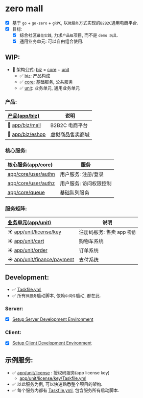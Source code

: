 # zero mall

- [x] 基于 `go` + `go-zero` + `gRPC`, 以`微服务`方式实现的`B2B2C`通用电商平台.
- [x] 目标:
    - [x] 综合社区`最佳实践`, 力求`产品级`项目, 而不是 `demo 玩具`.
    - [x] 通用业务单元: 可以自由组合使用.

## WIP:

- 🚀 架构公式: [biz](app/biz) = [core](app/core) + [unit](app/unit)
    - ✅ [biz](app/biz): 产品构成
    - ✅ [core](app/core): 基础服务, 公共服务
    - ✅ [unit](app/unit): 业务单元, 通用业务单元

### 产品:

| [产品(app/biz) ](app/biz)           | 说明         |
|:----------------------------------|------------|
| 💖 [app/biz/mall](app/biz/mall)   | B2B2C 电商平台 |
| 💖 [app/biz/eshop](app/biz/eshop) | 虚拟商品售卖商城   |

### 核心服务:

| [核心服务(app/core)](app/core)                 | 服务           |
|:-------------------------------------------|--------------|
| [app/core/user/authn](app/core/user/authn) | 用户服务: 注册/登录  |
| [app/core/user/authz](app/core/user/authz) | 用户服务: 访问权限控制 |
| [app/core/queue](app/core/queue)           | 基础队列服务       |

### 服务矩阵:

| [业务单元(app/unit)](app/unit)                              | 说明                 |
|:--------------------------------------------------------|--------------------|
| ☀️ [app/unit/license/key](app/unit/license/key)         | 注册码服务: 售卖 app `密钥` |
| ☀️ [app/unit/cart](app/unit/cart)                       | 购物车系统              |
| ☀️ [app/unit/order](app/unit/order)                     | 订单系统               |
| ☀️ [app/unit/finance/payment](app/unit/finance/payment) | 支付系统               |

## Development:

- ✅ [Taskfile.yml](./Taskfile.yml)
- ✅ 所有`微服务`启动脚本, 依赖`中间件`启动, 都在此.

### Server:

- [x] [Setup Server Development Environment](./docs/dev/setup.server.md)

### Client:

- [x] [Setup Client Development Environment](./docs/dev/setup.client.md)

## 示例服务:

- ✅ [app/unit/license](app/unit/license) : 授权码服务(app license key)
    - [app/unit/license/key/Taskfile.yml](app/unit/license/key/Taskfile.yml)
- ✅ 以此服务为例, 可以快速熟悉整个项目的架构.
- ✅ 每个服务内都有 [Taskfile.yml](app/unit/license/key/Taskfile.yml), 包含服务所有启动脚本.







